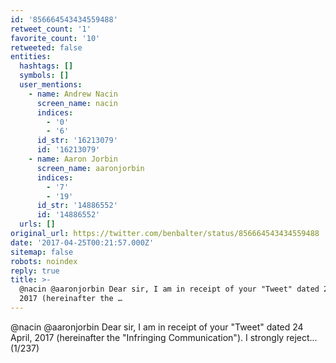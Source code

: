```yaml
---
id: '856664543434559488'
retweet_count: '1'
favorite_count: '10'
retweeted: false
entities:
  hashtags: []
  symbols: []
  user_mentions:
    - name: Andrew Nacin
      screen_name: nacin
      indices:
        - '0'
        - '6'
      id_str: '16213079'
      id: '16213079'
    - name: Aaron Jorbin
      screen_name: aaronjorbin
      indices:
        - '7'
        - '19'
      id_str: '14886552'
      id: '14886552'
  urls: []
original_url: https://twitter.com/benbalter/status/856664543434559488
date: '2017-04-25T00:21:57.000Z'
sitemap: false
robots: noindex
reply: true
title: >-
  @nacin @aaronjorbin Dear sir, I am in receipt of your "Tweet" dated 24 April,
  2017 (hereinafter the …
---
```


@nacin @aaronjorbin Dear sir, I am in receipt of your "Tweet" dated 24 April, 2017 (hereinafter the "Infringing Communication"). I strongly reject... (1/237)